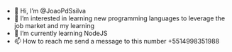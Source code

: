 - 👋 Hi, I’m @JoaoPdSsilva
- 👀 I’m interested in learning new programming languages ​​to leverage the job market and my learning
- 🌱 I’m currently learning NodeJS
- 📫 How to reach me send a message to this number +5514998351988

<!---
JoaoPdSsilva/JoaoPdSsilva is a ✨ special ✨ repository because its `README.md` (this file) appears on your GitHub profile.
You can click the Preview link to take a look at your changes.
--->
